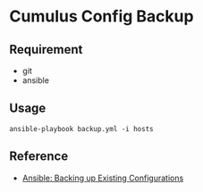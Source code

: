 # Cumulus Config Backup
## Requirement
- git
- ansible

## Usage
```
ansible-playbook backup.yml -i hosts
```

## Reference
- [Ansible: Backing up Existing Configurations](https://support.cumulusnetworks.com/hc/en-us/articles/209620358-Ansible-Backing-up-Existing-Configurations-)
